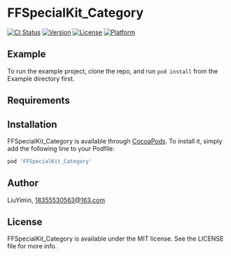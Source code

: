 # FFSpecialKit_Category

[![CI Status](https://img.shields.io/travis/LiuYimin/FFSpecialKit_Category.svg?style=flat)](https://travis-ci.org/LiuYimin/FFSpecialKit_Category)
[![Version](https://img.shields.io/cocoapods/v/FFSpecialKit_Category.svg?style=flat)](https://cocoapods.org/pods/FFSpecialKit_Category)
[![License](https://img.shields.io/cocoapods/l/FFSpecialKit_Category.svg?style=flat)](https://cocoapods.org/pods/FFSpecialKit_Category)
[![Platform](https://img.shields.io/cocoapods/p/FFSpecialKit_Category.svg?style=flat)](https://cocoapods.org/pods/FFSpecialKit_Category)

## Example

To run the example project, clone the repo, and run `pod install` from the Example directory first.

## Requirements

## Installation

FFSpecialKit_Category is available through [CocoaPods](https://cocoapods.org). To install
it, simply add the following line to your Podfile:

```ruby
pod 'FFSpecialKit_Category'
```

## Author

LiuYimin, 18355530563@163.com

## License

FFSpecialKit_Category is available under the MIT license. See the LICENSE file for more info.
